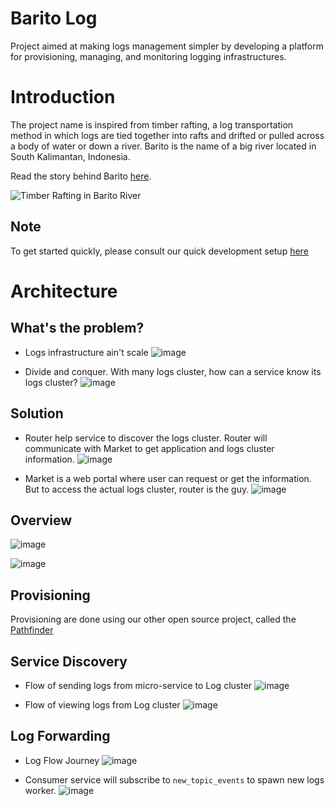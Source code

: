 # Barito Log
Project aimed at making logs management simpler by developing a platform for provisioning, managing, and monitoring logging infrastructures.

# Introduction 
The project name is inspired from timber rafting, a log transportation method in which logs are tied together into rafts and drifted or pulled across a body of water or down a river. Barito is the name of a big river located in South Kalimantan, Indonesia.

Read the story behind Barito [here](https://blog.gojekengineering.com/how-we-built-barito-to-enhance-logging-19f80b89496f).

![Timber Rafting in Barito River](_images/0-timber-rafting-in-barito-river.jpg)

## Note
To get started quickly, please consult our quick development setup [here](https://github.com/BaritoLog/BaritoMarket)

# Architecture
## What's the problem?

- Logs infrastructure ain't scale
![image](_images/1-logs-infra-aint-scale.jpg)

- Divide and conquer. With many logs cluster, how can a service know its logs cluster?
![image](_images/2-service-dont-know-its-cluster.jpg)

## Solution

- Router help service to discover the logs cluster. Router will communicate with Market to get application and logs cluster information.
![image](_images/3-router-help.jpg)

- Market is a web portal where user can request or get the information. But to access the actual logs cluster, router is the guy. 
![image](_images/4-market-provision-the-cluster.jpg)

## Overview
![image](_images/6-barito-overview.jpg)

![image](_images/5-inside-the-cluster.jpg)

## Provisioning

Provisioning are done using our other open source project, called the [Pathfinder](https://github.com/pathfinder-cm)

## Service Discovery

- Flow of sending logs from micro-service to Log cluster
![image](_images/7-producer-router.jpg)

- Flow of viewing logs from Log cluster
![image](_images/8-kibana-router.jpg)

## Log Forwarding

- Log Flow Journey
![image](_images/9-logs-journey.jpg)

- Consumer service will subscribe to `new_topic_events` to spawn new logs worker.
![image](_images/10-logs-and-events.png)
